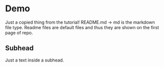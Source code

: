 # Demo 

Just a copied thing from the tutorial!
README.md -> md is the markdown file type. Readme files are default files and thus they are shown on the first page of repo. 

## Subhead 
Just a text inside a subhead. 
